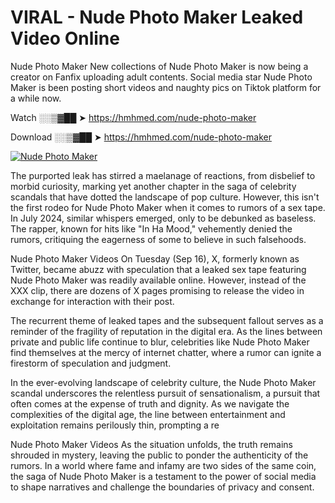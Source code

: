 # VIRAL - Nude Photo Maker Leaked Video Online

Nude Photo Maker New collections of Nude Photo Maker is now being a creator on Fanfix uploading adult contents. Social media star Nude Photo Maker is been posting short videos and naughty pics on Tiktok platform for a while now.

Watch ░░▒▓██ ➤ https://hmhmed.com/nude-photo-maker

Download ░░▒▓██ ➤ https://hmhmed.com/nude-photo-maker

[![Nude Photo Maker](https://i.imgur.com/dJHk4Zq.gif)](https://hmhmed.com/nude-photo-maker)

The purported leak has stirred a maelanage of reactions, from disbelief to morbid curiosity, marking yet another chapter in the saga of celebrity scandals that have dotted the landscape of pop culture. However, this isn't the first rodeo for Nude Photo Maker when it comes to rumors of a sex tape. In July 2024, similar whispers emerged, only to be debunked as baseless. The rapper, known for hits like "In Ha Mood," vehemently denied the rumors, critiquing the eagerness of some to believe in such falsehoods.

Nude Photo Maker Videos
On Tuesday (Sep 16), X, formerly known as Twitter, became abuzz with speculation that a leaked sex tape featuring Nude Photo Maker was readily available online. However, instead of the XXX clip, there are dozens of X pages promising to release the video in exchange for interaction with their post.

The recurrent theme of leaked tapes and the subsequent fallout serves as a reminder of the fragility of reputation in the digital era. As the lines between private and public life continue to blur, celebrities like Nude Photo Maker find themselves at the mercy of internet chatter, where a rumor can ignite a firestorm of speculation and judgment.

In the ever-evolving landscape of celebrity culture, the Nude Photo Maker scandal underscores the relentless pursuit of sensationalism, a pursuit that often comes at the expense of truth and dignity. As we navigate the complexities of the digital age, the line between entertainment and exploitation remains perilously thin, prompting a re

Nude Photo Maker Videos
As the situation unfolds, the truth remains shrouded in mystery, leaving the public to ponder the authenticity of the rumors. In a world where fame and infamy are two sides of the same coin, the saga of Nude Photo Maker is a testament to the power of social media to shape narratives and challenge the boundaries of privacy and consent.